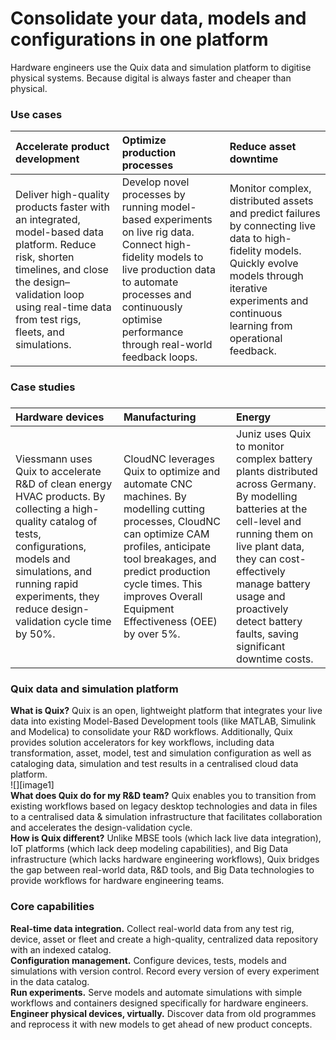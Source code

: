 # Consolidate your data, models and configurations in one platform

Hardware engineers use the Quix data and simulation platform to digitise physical systems. Because digital is always faster and cheaper than physical.

### Use cases

| Accelerate product development | Optimize production processes | Reduce asset downtime |
| :---- | :---- | :---- |
| Deliver high-quality products faster with an integrated, model-based data platform. Reduce risk, shorten timelines, and close the design–validation loop using real-time data from test rigs, fleets, and simulations. | Develop novel processes by running model-based experiments on live rig data. Connect high-fidelity models to live production data to automate processes and continuously optimise performance through real-world feedback loops. | Monitor complex, distributed assets and predict failures by connecting live data to high-fidelity models. Quickly evolve models through iterative experiments and continuous learning from operational feedback. |

### Case studies 

### 

| Hardware devices | Manufacturing | Energy |
| :---- | :---- | :---- |
| Viessmann uses Quix to accelerate R\&D of clean energy HVAC products.  By collecting a high-quality catalog of tests, configurations, models and simulations, and running rapid experiments, they reduce design-validation cycle time by 50%. | CloudNC leverages Quix to optimize and automate CNC machines.  By modelling cutting processes, CloudNC can optimize CAM profiles, anticipate tool breakages, and predict production cycle times. This improves Overall Equipment Effectiveness (OEE) by over 5%. | Juniz uses Quix to monitor complex battery plants distributed across Germany.  By modelling batteries at the cell-level and running them on live plant data, they can cost-effectively manage battery usage and proactively detect battery faults, saving significant downtime costs. |

### 

### Quix data and simulation platform

**What is Quix?** Quix is an open, lightweight platform that integrates your live data into existing Model-Based Development tools (like MATLAB, Simulink and Modelica) to consolidate your R\&D workflows. Additionally, Quix provides solution accelerators for key workflows, including data transformation, asset, model, test and simulation configuration as well as cataloging data, simulation and test results in a centralised cloud data platform.  
![][image1]  
**What does Quix do for my R\&D team?** Quix enables you to transition from existing workflows based on legacy desktop technologies and data in files to a centralised data & simulation infrastructure that facilitates collaboration and accelerates the design-validation cycle.   
**How is Quix different?** Unlike MBSE tools (which lack live data integration), IoT platforms (which lack deep modeling capabilities), and Big Data infrastructure (which lacks hardware engineering workflows), Quix bridges the gap between real-world data, R\&D tools, and Big Data technologies to provide workflows for hardware engineering teams.

### Core capabilities

**Real-time data integration.** Collect real-world data from any test rig, device, asset or fleet and create a high-quality, centralized data repository with an indexed catalog.  
**Configuration management.** Configure devices, tests, models and simulations with version control. Record every version of every experiment in the data catalog.  
**Run experiments.** Serve models and automate simulations with simple workflows and containers designed specifically for hardware engineers.  
**Engineer physical devices, virtually.** Discover data from old programmes and reprocess it with new models to get ahead of new product concepts.

